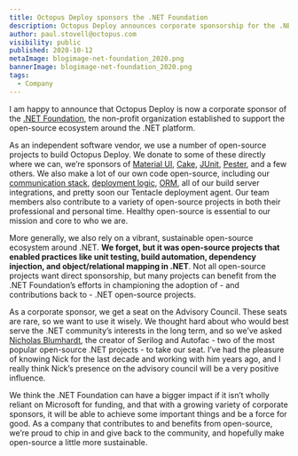 ```yaml
---
title: Octopus Deploy sponsors the .NET Foundation
description: Octopus Deploy announces corporate sponsorship for the .NET Foundation
author: paul.stovell@octopus.com
visibility: public
published: 2020-10-12
metaImage: blogimage-net-foundation_2020.png
bannerImage: blogimage-net-foundation_2020.png
tags:
  - Company
---
```


I am happy to announce that Octopus Deploy is now a corporate sponsor of the [.NET Foundation](https://dotnetfoundation.org/), the non-profit organization established to support the open-source ecosystem around the .NET platform. 

As an independent software vendor, we use a number of open-source projects to build Octopus Deploy. We donate to some of these directly where we can, we’re sponsors of [Material UI](https://material-ui.com/), [Cake](https://cakebuild.net/blog/2020/10/octopus-deploy), [JUnit](https://junit.org/), [Pester](https://github.com/pester/Pester), and a few others. We also make a lot of our own code open-source, including our [communication stack](https://github.com/OctopusDeploy/Halibut), [deployment logic](https://github.com/OctopusDeploy/Calamari), [ORM](https://github.com/OctopusDeploy/Nevermore), all of our build server integrations, and pretty soon our Tentacle deployment agent. Our team members also contribute to a variety of open-source projects in both their professional and personal time. Healthy open-source is essential to our mission and core to who we are. 

More generally, we also rely on a vibrant, sustainable open-source ecosystem around .NET. **We forget, but it was open-source projects that enabled practices like unit testing, build automation, dependency injection, and object/relational mapping in .NET**. Not all open-source projects want direct sponsorship, but many projects can benefit from the .NET Foundation’s efforts in championing the adoption of - and contributions back to - .NET open-source projects. 

As a corporate sponsor, we get a seat on the Advisory Council. These seats are rare, so we want to use it wisely. We thought hard about who would best serve the .NET community’s interests in the long term, and so we’ve asked [Nicholas Blumhardt](https://nblumhardt.com/), the creator of Serilog and Autofac - two of the most popular open-source .NET projects - to take our seat.  I’ve had the pleasure of knowing Nick for the last decade and working with him years ago, and I really think Nick’s presence on the advisory council will be a very positive influence. 

We think the .NET Foundation can have a bigger impact if it isn’t wholly reliant on Microsoft for funding, and that with a growing variety of corporate sponsors, it will be able to achieve some important things and be a force for good. As a company that contributes to and benefits from open-source, we’re proud to chip in and give back to the community, and hopefully make open-source a little more sustainable. 
